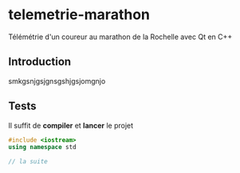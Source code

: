 # telemetrie-marathon
Télémétrie d'un coureur au marathon de la Rochelle avec Qt en C++

## Introduction
smkgsnjgsjgnsgshjgsjomgnjo

## Tests
Il suffit de **compiler** et **lancer** le projet
``` cpp
#include <iostream>
using namespace std

// la suite
